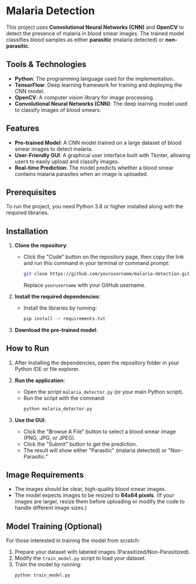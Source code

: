 # Malaria Detection

This project uses **Convolutional Neural Networks (CNN)** and **OpenCV** to detect the presence of malaria in blood smear images. The trained model classifies blood samples as either **parasitic** (malaria detected) or **non-parasitic**.

## Tools & Technologies

- **Python**: The programming language used for the implementation.
- **TensorFlow**: Deep learning framework for training and deploying the CNN model.
- **OpenCV**: A computer vision library for image processing.
- **Convolutional Neural Networks (CNN)**: The deep learning model used to classify images of blood smears.

## Features

- **Pre-trained Model**: A CNN model trained on a large dataset of blood smear images to detect malaria.
- **User-Friendly GUI**: A graphical user interface built with Tkinter, allowing users to easily upload and classify images.
- **Real-time Prediction**: The model predicts whether a blood smear contains malaria parasites when an image is uploaded.

## Prerequisites

To run the project, you need Python 3.8 or higher installed along with the required libraries.

## Installation

1. **Clone the repository**: 
   - Click the "Code" button on the repository page, then copy the link and run this command in your terminal or command prompt:
     ```bash
     git clone https://github.com/yourusername/malaria-detection.git
     ```
     Replace `yourusername` with your GitHub username.

2. **Install the required dependencies**:
   - Install the libraries by running:
     ```bash
     pip install -r requirements.txt
     ```

3. **Download the pre-trained model**:

## How to Run

1. After installing the dependencies, open the repository folder in your Python IDE or file explorer.

2. **Run the application**:
   - Open the script `malaria_detector.py` (or your main Python script).
   - Run the script with the command:
     ```bash
     python malaria_detector.py
     ```

3. **Use the GUI**:
   - Click the "Browse A File" button to select a blood smear image (PNG, JPG, or JPEG).
   - Click the "Submit" button to get the prediction.
   - The result will show either "Parasitic" (malaria detected) or "Non-Parasitic."

## Image Requirements

- The images should be clear, high-quality blood smear images.
- The model expects images to be resized to **64x64 pixels**. (If your images are larger, resize them before uploading or modify the code to handle different image sizes.)

## Model Training (Optional)

For those interested in training the model from scratch:

1. Prepare your dataset with labeled images (Parasitized/Non-Parasitized).
2. Modify the `train_model.py` script to load your dataset.
3. Train the model by running:
   ```bash
   python train_model.py
